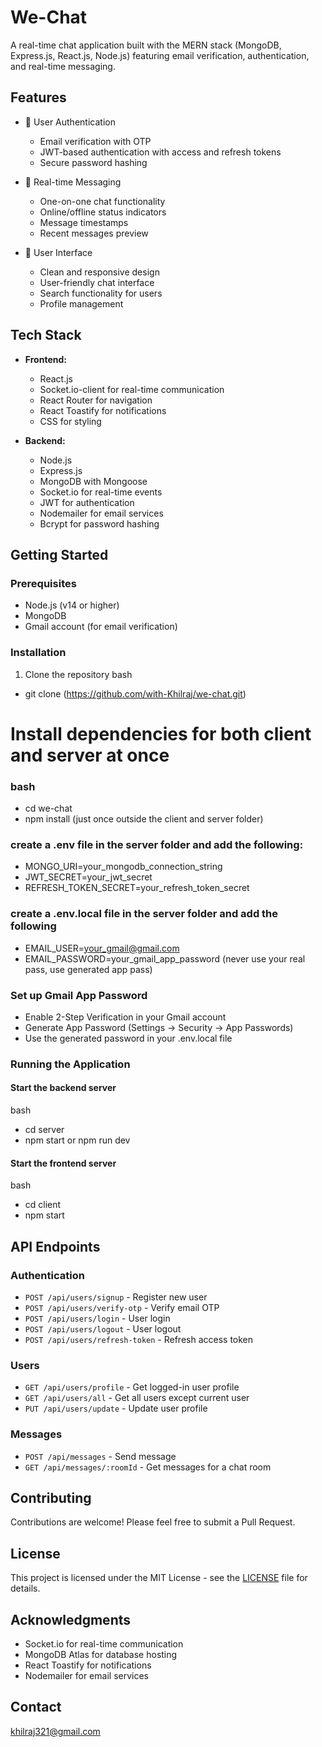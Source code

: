 # We-Chat

A real-time chat application built with the MERN stack (MongoDB, Express.js, React.js, Node.js) featuring email verification, authentication, and real-time messaging.

## Features

- 🔐 User Authentication
  - Email verification with OTP
  - JWT-based authentication with access and refresh tokens
  - Secure password hashing
  
- 💬 Real-time Messaging
  - One-on-one chat functionality
  - Online/offline status indicators
  - Message timestamps
  - Recent messages preview
  
- 🎨 User Interface
  - Clean and responsive design
  - User-friendly chat interface
  - Search functionality for users
  - Profile management

## Tech Stack

- **Frontend:**
  - React.js
  - Socket.io-client for real-time communication
  - React Router for navigation
  - React Toastify for notifications
  - CSS for styling

- **Backend:**
  - Node.js
  - Express.js
  - MongoDB with Mongoose
  - Socket.io for real-time events
  - JWT for authentication
  - Nodemailer for email services
  - Bcrypt for password hashing

## Getting Started

### Prerequisites

- Node.js (v14 or higher)
- MongoDB
- Gmail account (for email verification)

### Installation

1. Clone the repository
bash
- git clone (https://github.com/with-Khilraj/we-chat.git)

# Install dependencies for both client and server at once
### bash
- cd we-chat
- npm install (just once outside the client and server folder)

### create a .env file in the server folder and add the following:
- MONGO_URI=your_mongodb_connection_string
- JWT_SECRET=your_jwt_secret
- REFRESH_TOKEN_SECRET=your_refresh_token_secret

### create a .env.local file in the server folder and add the following
- EMAIL_USER=your_gmail@gmail.com
- EMAIL_PASSWORD=your_gmail_app_password (never use your real pass, use generated app pass)


### Set up Gmail App Password
- Enable 2-Step Verification in your Gmail account
- Generate App Password (Settings → Security → App Passwords)
- Use the generated password in your .env.local file


### Running the Application

#### Start the backend server
bash
- cd server
- npm start or npm run dev

#### Start the frontend server
bash
- cd client
- npm start



## API Endpoints

### Authentication
- `POST /api/users/signup` - Register new user
- `POST /api/users/verify-otp` - Verify email OTP
- `POST /api/users/login` - User login
- `POST /api/users/logout` - User logout
- `POST /api/users/refresh-token` - Refresh access token

### Users
- `GET /api/users/profile` - Get logged-in user profile
- `GET /api/users/all` - Get all users except current user
- `PUT /api/users/update` - Update user profile

### Messages
- `POST /api/messages` - Send message
- `GET /api/messages/:roomId` - Get messages for a chat room

## Contributing

Contributions are welcome! Please feel free to submit a Pull Request.

## License

This project is licensed under the MIT License - see the [LICENSE](LICENSE) file for details.

## Acknowledgments

- Socket.io for real-time communication
- MongoDB Atlas for database hosting
- React Toastify for notifications
- Nodemailer for email services

## Contact
khilraj321@gmail.com
